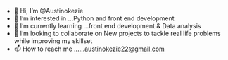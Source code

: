 - 👋 Hi, I’m @Austinokezie
- 👀 I’m interested in ...Python and front end development
- 🌱 I’m currently learning ...front end development & Data analysis
- 💞️ I’m looking to collaborate on New projects to tackle real life problems while improving my skillset
- 📫 How to reach me ......austinokezie22@gmail.com

<!---
Austinokezie/Austinokezie is a ✨ special ✨ repository because its `README.md` (this file) appears on your GitHub profile.
You can click the Preview link to take a look at your changes.
--->
